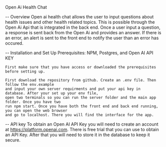 Open Ai Health Chat

-- Overview
    Open ai health chat allows the user to input questions about health issues and other health 
    related topics. This is possible through the Open Ai Api that is integrated in the back end.
    Once a user input a question, a response is sent back from the Open Ai and provides an answer.
    If there is an error, an alert is sent to the front end to notify the user than an error has 
    occured.

-- Installation and Set Up
    Prerequisites: NPM, Postgres, and Open AI API KEY

    First make sure that you have access or downloaded the prerequisites before setting up.

    First download the repository from github. Create an .env file. Then follow the env.example
    and input your own server requirments and put your api key in database. After your set up your env file, 
    open two terminals so you can run the server folder and the main app folder. Once you have two
    run npm start. Once you have both the front end and back end running, you can open the web browser
    and go to localhost. There you will find the interface for the app. 

-- API key 
    To obtain an Open AI API Key you will need to create an account at https://platform.openai.com. There is 
    free trial that you can use to obtain an API Key. After that you will need to store it in the database
    to keep it secure. 

